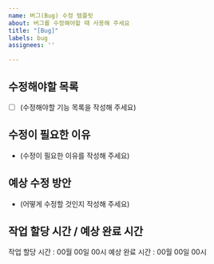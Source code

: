 ```yaml
---
name: 버그(Bug) 수정 템플릿
about: 버그를 수정해야할 때 사용해 주세요
title: "[Bug]"
labels: bug
assignees: ''

---
```


## 수정해야할 목록
- [ ] (수정해야할 기능 목록을 작성해 주세요)

## 수정이 필요한 이유
- (수정이 필요한 이유를 작성해 주세요)

## 예상 수정 방안
- (어떻게 수정할 것인지 작성해 주세요)

## 작업 할당 시간 / 예상 완료 시간
작업 할당 시간 : 00월 00일 00시
예상 완료 시간 : 00월 00일 00시
